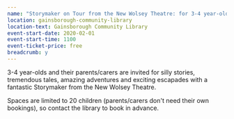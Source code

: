 ```yaml
---
name: "Storymaker on Tour from the New Wolsey Theatre: for 3-4 year-olds"
location: gainsborough-community-library
location-text: Gainsborough Community Library
event-start-date: 2020-02-01
event-start-time: 1100
event-ticket-price: free
breadcrumb: y
---
```


3-4 year-olds and their parents/carers are invited for silly stories, tremendous tales, amazing adventures and exciting escapades with a fantastic Storymaker from the New Wolsey Theatre.

Spaces are limited to 20 children (parents/carers don't need their own bookings), so contact the library to book in advance.
